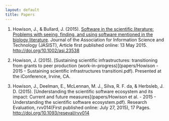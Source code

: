 ```yaml
---
layout: default
title: Papers
---
```




1. Howison, J., & Bullard, J. (2015). [Software in the scientific literature: Problems with seeing, finding, and using software mentioned in the biology literature](papers/Howison_et_al-2015-Journal_of_the_Association_for_Information_Science_and_Technology.pdf). Journal of the Association for Information Science and Technology (JASIST), Article first published online: 13 May 2015. http://doi.org/10.1002/asi.23538

1. Howison, J. (2015). [Sustaining scientific infrastructures: transitioning from grants to peer production (work-in-progress)](papers/Howison - 2015 - Sustaining scientific infrastructures transitioni.pdf). Presented at the iConference, Irvine, CA. 

1. Howison, J., Deelman, E., McLennan, M. J., Silva, R. F. da, & Herbsleb, J. D. (2015). [Understanding the scientific software ecosystem and its impact: Current and future measures](papers/Howison et al. - 2015 - Understanding the scientific software ecosystem.pdf). Research Evaluation, rvv014(First published online: July 27, 2015), 17 Pages. http://doi.org/10.1093/reseval/rvv014



